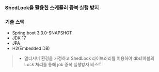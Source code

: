 
### ShedLock을 활용한 스케쥴러 중복 실행 방지

### 기술 스택
* Spring boot 3.3.0-SNAPSHOT
* JDK 17
* JPA
* H2(Embedded DB)


> - 멀티서버 환경을 가정하고 ShedLock 라이브러리를 이용하여 db테이블의 Lock 처리를 통해 job 중복 실행방지 테스트
